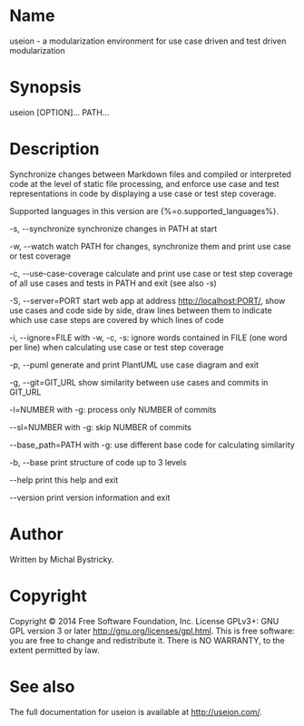 # Name

useion - a modularization environment for use case driven and test driven modularization

# Synopsis

useion [OPTION]... PATH...

# Description

Synchronize changes between Markdown files and compiled or interpreted code at the level of static file processing, and enforce use case and test representations in code by displaying a use case or test step coverage.

Supported languages in this version are {%=o.supported_languages%}.

  -s, --synchronize         synchronize changes in PATH at start

  -w, --watch
      watch PATH for changes, synchronize them and print use case or test coverage

  -c, --use-case-coverage   calculate and print use case or test step coverage of all use cases and tests in PATH and exit (see also -s)

  -S, --server=PORT
      start web app at address <http://localhost:PORT/>, show use cases and code side by side, draw lines between them to indicate which use case steps are covered by which lines of code

  -i, --ignore=FILE
      with  -w, -c, -s: ignore words contained in FILE (one word per line) when calculating use case or test step coverage

  -p, --puml                generate and print PlantUML use case diagram and exit

  -g, --git=GIT_URL         show similarity between use cases and commits in GIT_URL

  -l=NUMBER                 with -g: process only NUMBER of commits

  --sl=NUMBER               with -g: skip NUMBER of commits

  --base_path=PATH          with -g: use different base code for calculating similarity

  -b, --base                print structure of code up to 3 levels

  --help                    print this help and exit

  --version                 print version information and exit

# Author

Written by Michal Bystricky.

# Copyright

Copyright © 2014 Free Software Foundation, Inc.  License GPLv3+: GNU GPL  version 3 or later <http://gnu.org/licenses/gpl.html>.
This  is  free software: you are free to change and redistribute it.  There is NO WARRANTY, to the extent permitted by law.

# See also

The full documentation for useion is available at <http://useion.com/>.
